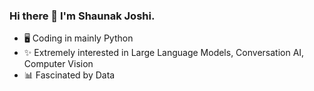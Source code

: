 ### Hi there 👋 I'm Shaunak Joshi.

- 🖥️ Coding in mainly Python
- ✨ Extremely interested in Large Language Models, Conversation AI, Computer Vision
- 📊 Fascinated by Data

<!--
**Shaunak-Joshi/Shaunak-Joshi** is a ✨ _special_ ✨ repository because its `README.md` (this file) appears on your GitHub profile.

Here are some ideas to get you started:

- 🔭 I’m currently working on ...
- 🌱 I’m currently learning ...
- 👯 I’m looking to collaborate on ...
- 🤔 I’m looking for help with ...
- 💬 Ask me about ...
- 📫 How to reach me: ...
- 😄 Pronouns: ...
- ⚡ Fun fact: ...
-->
